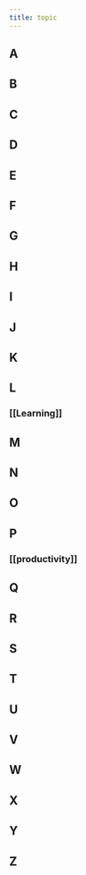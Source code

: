 ```yaml
---
title: topic
---
```


## A
## B
## C
## D
## E
## F
## G
## H
## I
## J
## K
## L
### [[Learning]]
## M
###
## N
## O
## P
### [[productivity]]
## Q
## R
## S
## T
## U
## V
## W
## X
## Y
## Z
